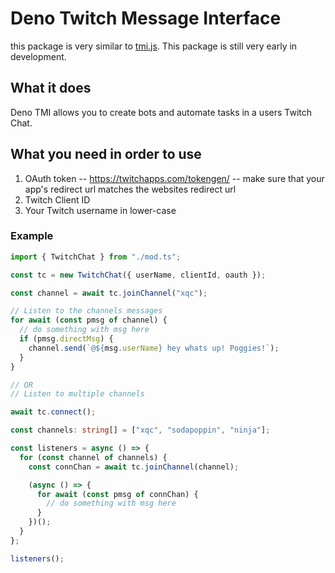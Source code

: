 # Deno Twitch Message Interface

this package is very similar to [tmi.js](https://github.com/tmijs/tmi.js). This package is still very early in development.

## What it does

Deno TMI allows you to create bots and automate tasks in a users Twitch Chat.

## What you need in order to use

1. OAuth token -- https://twitchapps.com/tokengen/ -- make sure that your app's redirect url matches the websites redirect url
2. Twitch Client ID
3. Your Twitch username in lower-case

### Example

```typescript
import { TwitchChat } from "./mod.ts";

const tc = new TwitchChat({ userName, clientId, oauth });

const channel = await tc.joinChannel("xqc");

// Listen to the channels messages
for await (const pmsg of channel) {
  // do something with msg here
  if (pmsg.directMsg) {
    channel.send(`@${msg.userName} hey whats up! Poggies!`);
  }
}

// OR
// Listen to multiple channels

await tc.connect();

const channels: string[] = ["xqc", "sodapoppin", "ninja"];

const listeners = async () => {
  for (const channel of channels) {
    const connChan = await tc.joinChannel(channel);

    (async () => {
      for await (const pmsg of connChan) {
        // do something with msg here
      }
    })();
  }
};

listeners();
```
